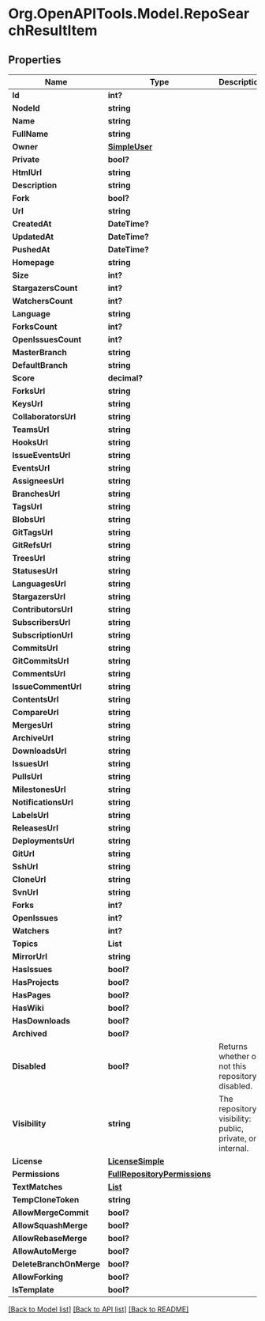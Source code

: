 # Org.OpenAPITools.Model.RepoSearchResultItem

## Properties

Name | Type | Description | Notes
------------ | ------------- | ------------- | -------------
**Id** | **int?** |  | 
**NodeId** | **string** |  | 
**Name** | **string** |  | 
**FullName** | **string** |  | 
**Owner** | [**SimpleUser**](SimpleUser.md) |  | 
**Private** | **bool?** |  | 
**HtmlUrl** | **string** |  | 
**Description** | **string** |  | 
**Fork** | **bool?** |  | 
**Url** | **string** |  | 
**CreatedAt** | **DateTime?** |  | 
**UpdatedAt** | **DateTime?** |  | 
**PushedAt** | **DateTime?** |  | 
**Homepage** | **string** |  | 
**Size** | **int?** |  | 
**StargazersCount** | **int?** |  | 
**WatchersCount** | **int?** |  | 
**Language** | **string** |  | 
**ForksCount** | **int?** |  | 
**OpenIssuesCount** | **int?** |  | 
**MasterBranch** | **string** |  | [optional] 
**DefaultBranch** | **string** |  | 
**Score** | **decimal?** |  | 
**ForksUrl** | **string** |  | 
**KeysUrl** | **string** |  | 
**CollaboratorsUrl** | **string** |  | 
**TeamsUrl** | **string** |  | 
**HooksUrl** | **string** |  | 
**IssueEventsUrl** | **string** |  | 
**EventsUrl** | **string** |  | 
**AssigneesUrl** | **string** |  | 
**BranchesUrl** | **string** |  | 
**TagsUrl** | **string** |  | 
**BlobsUrl** | **string** |  | 
**GitTagsUrl** | **string** |  | 
**GitRefsUrl** | **string** |  | 
**TreesUrl** | **string** |  | 
**StatusesUrl** | **string** |  | 
**LanguagesUrl** | **string** |  | 
**StargazersUrl** | **string** |  | 
**ContributorsUrl** | **string** |  | 
**SubscribersUrl** | **string** |  | 
**SubscriptionUrl** | **string** |  | 
**CommitsUrl** | **string** |  | 
**GitCommitsUrl** | **string** |  | 
**CommentsUrl** | **string** |  | 
**IssueCommentUrl** | **string** |  | 
**ContentsUrl** | **string** |  | 
**CompareUrl** | **string** |  | 
**MergesUrl** | **string** |  | 
**ArchiveUrl** | **string** |  | 
**DownloadsUrl** | **string** |  | 
**IssuesUrl** | **string** |  | 
**PullsUrl** | **string** |  | 
**MilestonesUrl** | **string** |  | 
**NotificationsUrl** | **string** |  | 
**LabelsUrl** | **string** |  | 
**ReleasesUrl** | **string** |  | 
**DeploymentsUrl** | **string** |  | 
**GitUrl** | **string** |  | 
**SshUrl** | **string** |  | 
**CloneUrl** | **string** |  | 
**SvnUrl** | **string** |  | 
**Forks** | **int?** |  | 
**OpenIssues** | **int?** |  | 
**Watchers** | **int?** |  | 
**Topics** | **List<string>** |  | [optional] 
**MirrorUrl** | **string** |  | 
**HasIssues** | **bool?** |  | 
**HasProjects** | **bool?** |  | 
**HasPages** | **bool?** |  | 
**HasWiki** | **bool?** |  | 
**HasDownloads** | **bool?** |  | 
**Archived** | **bool?** |  | 
**Disabled** | **bool?** | Returns whether or not this repository disabled. | 
**Visibility** | **string** | The repository visibility: public, private, or internal. | [optional] 
**License** | [**LicenseSimple**](LicenseSimple.md) |  | 
**Permissions** | [**FullRepositoryPermissions**](FullRepositoryPermissions.md) |  | [optional] 
**TextMatches** | [**List<SearchResultTextMatchesInner>**](SearchResultTextMatchesInner.md) |  | [optional] 
**TempCloneToken** | **string** |  | [optional] 
**AllowMergeCommit** | **bool?** |  | [optional] 
**AllowSquashMerge** | **bool?** |  | [optional] 
**AllowRebaseMerge** | **bool?** |  | [optional] 
**AllowAutoMerge** | **bool?** |  | [optional] 
**DeleteBranchOnMerge** | **bool?** |  | [optional] 
**AllowForking** | **bool?** |  | [optional] 
**IsTemplate** | **bool?** |  | [optional] 

[[Back to Model list]](../README.md#documentation-for-models) [[Back to API list]](../README.md#documentation-for-api-endpoints) [[Back to README]](../README.md)

